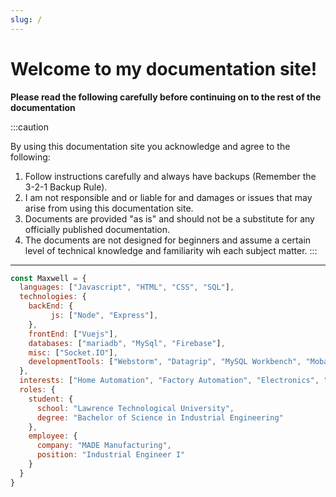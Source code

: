 ```yaml
---
slug: /
---
```


# Welcome to my documentation site!

**Please read the following carefully before continuing on to the rest of the documentation**

:::caution

By using this documentation site you acknowledge and agree to the following:
1. Follow instructions carefully and always have backups (Remember the 3-2-1 Backup Rule).
2. I am not responsible and or liable for and damages or issues that may arise from using this documentation site.
3. Documents are provided "as is" and should not be a substitute for any officially published documentation.
4. The documents are not designed for beginners and assume a certain level of technical knowledge and familiarity wih each subject matter.
:::

----

```javascript
const Maxwell = {
  languages: ["Javascript", "HTML", "CSS", "SQL"],
  technologies: {
    backEnd: {
         js: ["Node", "Express"],
    },
    frontEnd: ["Vuejs"],
    databases: ["mariadb", "MySql", "Firebase"],
    misc: ["Socket.IO"],
    developmentTools: ["Webstorm", "Datagrip", "MySQL Workbench", "MobaXTerm", "Putty", "NPM"]
  },
  interests: ["Home Automation", "Factory Automation", "Electronics", "PWAs", "Industrial Automation", "Information Automation", "Raspberry Pi"],
  roles: {
    student: {
      school: "Lawrence Technological University",
      degree: "Bachelor of Science in Industrial Engineering"
    },
    employee: {
      company: "MADE Manufacturing",
      position: "Industrial Engineer I"
    }
  }
}
```